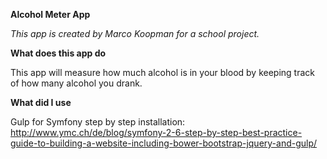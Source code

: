 **Alcohol Meter App**

_This app is created by Marco Koopman for a school project._




**What does this app do**

This app will measure how much alcohol is in your blood by keeping track of how many alcohol you drank.

**What did I use**

Gulp for Symfony step by step installation: http://www.ymc.ch/de/blog/symfony-2-6-step-by-step-best-practice-guide-to-building-a-website-including-bower-bootstrap-jquery-and-gulp/